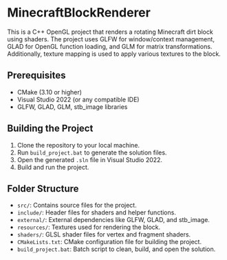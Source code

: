 # MinecraftBlockRenderer

This is a C++ OpenGL project that renders a rotating Minecraft dirt block using shaders. The project uses GLFW for window/context management, GLAD for OpenGL function loading, and GLM for matrix transformations. Additionally, texture mapping is used to apply various textures to the block.

## Prerequisites

- CMake (3.10 or higher)
- Visual Studio 2022 (or any compatible IDE)
- GLFW, GLAD, GLM, stb_image libraries

## Building the Project

1. Clone the repository to your local machine.
2. Run `build_project.bat` to generate the solution files.
3. Open the generated `.sln` file in Visual Studio 2022.
4. Build and run the project.

## Folder Structure

- `src/`: Contains source files for the project.
- `include/`: Header files for shaders and helper functions.
- `external/`: External dependencies like GLFW, GLAD, and stb_image.
- `resources/`: Textures used for rendering the block.
- `shaders/`: GLSL shader files for vertex and fragment shaders.
- `CMakeLists.txt`: CMake configuration file for building the project.
- `build_project.bat`: Batch script to clean, build, and open the solution.
